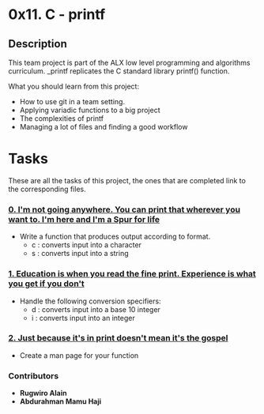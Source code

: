 # 0x11. C - printf

## Description
This team project is part of the ALX low level programming and algorithms curriculum.
_printf replicates the C standard library printf() function.

What you should learn from this project:

* How to use git in a team setting.
* Applying variadic functions to a big project
* The complexities of printf
* Managing a lot of files and finding a good workflow

# Tasks

These are all the tasks of this project, the ones that are completed link to the corresponding files.

### [0. I'm not going anywhere. You can print that wherever you want to. I'm here and I'm a Spur for life](./_printf.c)
* Write a function that produces output according to format.
  - c : converts input into a character
  - s : converts input into a string

### [1. Education is when you read the fine print. Experience is what you get if you don't](./print_nums.c)
* Handle the following conversion specifiers:
  - d : converts input into a base 10 integer
  - i : converts input into an integer

### [2. Just because it's in print doesn't mean it's the gospel](./man_3_printf)
* Create a man page for your function



### Contributors
* **Rugwiro Alain** 
* **Abdurahman Mamu Haji** 

